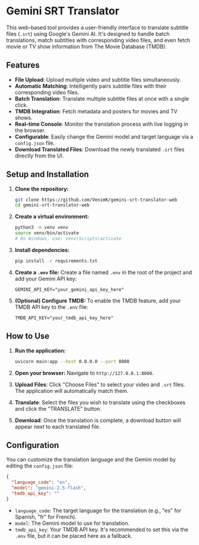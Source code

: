 # Gemini SRT Translator

This web-based tool provides a user-friendly interface to translate subtitle files (`.srt`) using Google's Gemini AI. It's designed to handle batch translations, match subtitles with corresponding video files, and even fetch movie or TV show information from The Movie Database (TMDB).

## Features

- **File Upload**: Upload multiple video and subtitle files simultaneously.
- **Automatic Matching**: Intelligently pairs subtitle files with their corresponding video files.
- **Batch Translation**: Translate multiple subtitle files at once with a single click.
- **TMDB Integration**: Fetch metadata and posters for movies and TV shows.
- **Real-time Console**: Monitor the translation process with live logging in the browser.
- **Configurable**: Easily change the Gemini model and target language via a `config.json` file.
- **Download Translated Files**: Download the newly translated `.srt` files directly from the UI.

## Setup and Installation

1.  **Clone the repository:**
    ```bash
    git clone https://github.com/VenimK/gemini-srt-translator-web
    cd gemini-srt-translator-web
    ```

2.  **Create a virtual environment:**
    ```bash
    python3 -m venv venv
    source venv/bin/activate
    # On Windows, use: venv\Scripts\activate
    ```

3.  **Install dependencies:**
    ```bash
    pip install -r requirements.txt
    ```

4.  **Create a `.env` file:**
    Create a file named `.env` in the root of the project and add your Gemini API key:
    ```
    GEMINI_API_KEY="your_gemini_api_key_here"
    ```

5.  **(Optional) Configure TMDB:**
    To enable the TMDB feature, add your TMDB API key to the `.env` file:
    ```
    TMDB_API_KEY="your_tmdb_api_key_here"
    ```

## How to Use

1.  **Run the application:**
    ```bash
    uvicorn main:app --host 0.0.0.0 --port 8000
    ```

2.  **Open your browser:**
    Navigate to `http://127.0.0.1:8000`.

3.  **Upload Files**:
    Click "Choose Files" to select your video and `.srt` files. The application will automatically match them.

4.  **Translate**:
    Select the files you wish to translate using the checkboxes and click the "TRANSLATE" button.

5.  **Download**:
    Once the translation is complete, a download button will appear next to each translated file.

## Configuration

You can customize the translation language and the Gemini model by editing the `config.json` file:

```json
{
  "language_code": "en",
  "model": "gemini-2.5-flash",
  "tmdb_api_key": ""
}
```

- `language_code`: The target language for the translation (e.g., "es" for Spanish, "fr" for French).
- `model`: The Gemini model to use for translation.
- `tmdb_api_key`: Your TMDB API key. It's recommended to set this via the `.env` file, but it can be placed here as a fallback.
